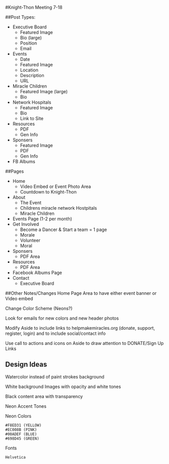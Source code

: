 #Knight-Thon Meeting 7-18
 	
 	
##Post Types:

* Executive Board
	* Featured Image
	* Bio (large)
	* Position
	* Email
* Events
	* Date
	* Featured Image
	* Location
	* Description
	* URL
* Miracle Children
	* Featured Image (large)
	* Bio
* Network Hospitals
	* Featured Image
	* Bio
	* Link to Site
* Resources
	* PDF
	* Gen Info
* Sponsers
	* Featured Image 
	* PDF
	* Gen Info
* FB Albums

##Pages
* Home
	* Video Embed or Event Photo Area
	* Countdown to Knight-Thon
* About
	* The Event
	* Childrens miracle network Hostpitals
	* Miracle Children
* Events Page
	(1-2 per month)
* Get Involved
	* Become a Dancer & Start a team = 1 page
 	* Morale
 	* Volunteer
	* Moral 
* Sponsers
	* PDF Area
* Resources
	* PDF Area
* Facebook Albums Page
* Contact
	* Executive Board
	
##Other Notes/Changes
Home Page Area to have either event banner or Video embed

Change Color Scheme (Neons?)

Look for emails for new colors and new header photos

Modify Aside to include links to helpmakemiracles.org (donate, support, register, login) and to include social/contact info

Use call to actions and icons on Aside to draw attention to DONATE/Sign Up Links


## Design Ideas
Watercolor instead of paint strokes background

White background Images with opacity and white tones

Black content area with transparency

Neon Accent Tones


Neon Colors

	#F8ED31 (YELLOW)
	#EC008B	(PINK)
	#00ADEF (BLUE)
	#698D45 (GREEN)

	
Fonts
	
	Helvetica
	